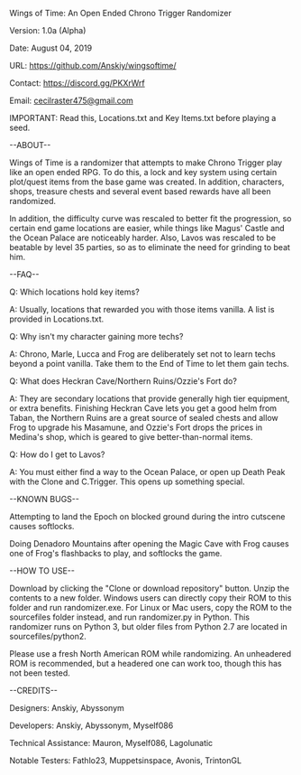 Wings of Time: An Open Ended Chrono Trigger Randomizer

Version: 1.0a (Alpha)

Date: August 04, 2019

URL: https://github.com/Anskiy/wingsoftime/

Contact: https://discord.gg/PKXrWrf
         
Email:   cecilraster475@gmail.com

IMPORTANT: Read this, Locations.txt and Key Items.txt before playing a seed.

--ABOUT--

Wings of Time is a randomizer that attempts to make Chrono Trigger play like an open ended RPG. To do this, a lock and key system using certain
plot/quest items from the base game was created. In addition, characters, shops, treasure chests and several event based rewards have all been randomized.

In addition, the difficulty curve was rescaled to better fit the progression, so certain end game locations are easier, while things like Magus'
Castle and the Ocean Palace are noticeably harder. Also, Lavos was rescaled to be beatable by level 35 parties, so as to eliminate the need for
grinding to beat him.

--FAQ--

Q: Which locations hold key items?

A: Usually, locations that rewarded you with those items vanilla. A list is provided in Locations.txt.

Q: Why isn't my character gaining more techs?

A: Chrono, Marle, Lucca and Frog are deliberately set not to learn techs beyond a point vanilla. Take them to the End of Time to let them gain techs.

Q: What does Heckran Cave/Northern Ruins/Ozzie's Fort do?

A: They are secondary locations that provide generally high tier equipment, or extra benefits. Finishing Heckran Cave lets you get a good helm 
from Taban, the Northern Ruins are a great source of sealed chests and allow Frog to upgrade his Masamune, and Ozzie's Fort drops the prices in
Medina's shop, which is geared to give better-than-normal items.

Q: How do I get to Lavos?

A: You must either find a way to the Ocean Palace, or open up Death Peak with the Clone and C.Trigger. This opens up something special.

--KNOWN BUGS--

Attempting to land the Epoch on blocked ground during the intro cutscene causes softlocks.

Doing Denadoro Mountains after opening the Magic Cave with Frog causes one of Frog's flashbacks to play, and softlocks
the game.

--HOW TO USE--

Download by clicking the "Clone or download repository" button. Unzip the contents to a new folder. Windows users can directly copy their ROM
to this folder and run randomizer.exe. For Linux or Mac users, copy the ROM to the sourcefiles folder instead, and run randomizer.py in Python.
This randomizer runs on Python 3, but older files from Python 2.7 are located in sourcefiles/python2.

Please use a fresh North American ROM while randomizing. An unheadered ROM is recommended, but a headered one can work too, though this has not
been tested.

--CREDITS--

Designers: Anskiy, Abyssonym

Developers: Anskiy, Abyssonym, Myself086

Technical Assistance: Mauron, Myself086, Lagolunatic

Notable Testers: Fathlo23, Muppetsinspace, Avonis, TrintonGL
